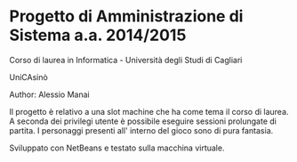 # Progetto di Amministrazione di Sistema a.a. 2014/2015 #
Corso di laurea in Informatica - Università degli Studi di Cagliari

UniCAsinò

Author: Alessio Manai

Il progetto è relativo a una slot machine che ha come tema il corso di laurea. A seconda dei privilegi utente è possibile eseguire sessioni prolungate di partita. I personaggi presenti all' interno del gioco sono di pura fantasia.

Sviluppato con NetBeans e testato sulla macchina virtuale.